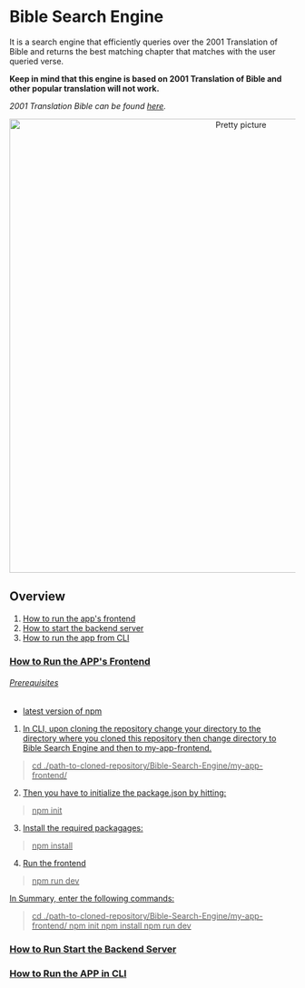 # Bible Search Engine

It is a search engine that efficiently queries over the 2001 Translation of Bible and returns the best matching chapter that matches with the user queried verse.

**Keep in mind that this engine is based on 2001 Translation of Bible and other popular translation will not work.**

_2001 Translation Bible can be found [here](https://2001translation.org/download-docx)._

<div align="center">
  <Image src="/home_page.png" alt="Pretty picture" width="800" height="auto" />
</div>

## Overview
1. <a href="#how-to-frontend">How to run the app's frontend</a>
2. <a href="#how-to-backend">How to start the backend server</a>
3. <a href="#how-to-CLI">How to run the app from CLI

### <p id="how-to-frontend">How to Run the APP's Frontend</p>

###### Prerequisites
* latest version of npm

1. In CLI, upon cloning the repository change your directory to the directory where you cloned this repository then change directory to Bible Search Engine and then to my-app-frontend.

> cd ./path-to-cloned-repository/Bible-Search-Engine/my-app-frontend/

2. Then you have to initialize the package.json by hitting:

> npm init

3. Install the required packagages:

> npm install

4. Run the frontend

> npm run dev

In Summary, enter the following commands:

> cd ./path-to-cloned-repository/Bible-Search-Engine/my-app-frontend/
> npm init
> npm install
> npm run dev

### <p id="how-to-backend">How to Run Start the Backend Server</p>

### <p id="how-to-CLI">How to Run the APP in CLI</p>

